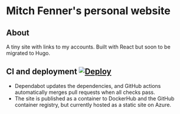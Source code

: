 # Mitch Fenner's personal website

## About

A tiny site with links to my accounts. Built with React but soon to be migrated to Hugo.

## CI and deployment [![Deploy](https://github.com/mitchfen/mitchfen.xyz/actions/workflows/deploy.yml/badge.svg)](https://github.com/mitchfen/mitchfen.xyz/actions/workflows/deploy.yml)

- Dependabot updates the dependencies, and GitHub actions automatically merges pull requests when all checks pass.
- The site is published as a container to DockerHub and the GitHub container registry, but currently hosted as a static site on Azure.
